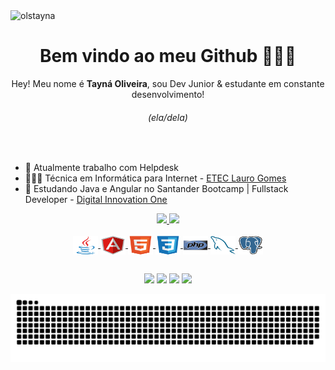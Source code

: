 <img src="https://komarev.com/ghpvc/?username=olstayna&color=green" alt="olstayna" /> 

<h1 align="center">Bem vindo ao meu Github 👩🏽‍💻</h1>
<p align="center">Hey! Meu nome é <b>Tayná Oliveira</b>, sou Dev Junior & estudante em constante desenvolvimento!</p>
<h6 align="center"> (ela/dela) </h6>

<br>

- 🔭 Atualmente trabalho com Helpdesk
- 👩🏽‍🎓 Técnica em Informática para Internet - <a href="http://www.etelg.com.br/">ETEC Lauro Gomes</a>
- 🌱 Estudando Java e Angular no Santander Bootcamp | Fullstack Developer - <a href="https://digitalinnovation.one/">Digital Innovation One</a> 
 
 <div align="center">
  <a href="https://github.com/olstayna">
  <img height="180em" src="https://github-readme-stats.vercel.app/api?username=olstayna&show_icons=true&theme=dark&include_all_commits=true&count_private=true"/>
  <img height="180em" src="https://github-readme-stats.vercel.app/api/top-langs/?username=olstayna&layout=compact&langs_count=7&theme=dark"/>
</div>
 
  <div align="center" style="display: inline_block"><br>
  <img align="center" alt="Java" height="30" width="40" src="https://raw.githubusercontent.com/devicons/devicon/master/icons/java/java-original.svg">
  <img align="center" alt="Angular" height="30" width="40" src="https://raw.githubusercontent.com/devicons/devicon/master/icons/angularjs/angularjs-original.svg">
  <img align="center" alt="HTML" height="30" width="40" src="https://raw.githubusercontent.com/devicons/devicon/master/icons/html5/html5-original.svg">
  <img align="center" alt="CSS" height="30" width="40" src="https://raw.githubusercontent.com/devicons/devicon/master/icons/css3/css3-original.svg">
  <img align="center" alt="PHP" height="30" width="40" src="https://raw.githubusercontent.com/devicons/devicon/master/icons/php/php-original.svg">
  <img align="center" alt="MySQL" height="30" width="40" src="https://raw.githubusercontent.com/devicons/devicon/master/icons/mysql/mysql-original.svg">
  <img align="center" alt="PostgreSQL" height="30" width="40" src="https://raw.githubusercontent.com/devicons/devicon/master/icons/postgresql/postgresql-original.svg">

</div>
  
 ##
 
<p align="center">
<a href="https://www.linkedin.com/in/olstayna/"><img src="https://img.shields.io/badge/-LINKEDIN-252526?style=for-the-badge&logo=linkedin"></a>
<a href="mailto:tayna.oliveira.santana@gmail.com"><img src="https://img.shields.io/badge/-GMAIL-252526?style=for-the-badge&logo=gmail"></a>
<a href="https://discord.com/users/9734"><img src="https://img.shields.io/badge/-DISCORD-252526?style=for-the-badge&logo=discord"></a>
<a href="https://www.instagram.com/doctypes/"><img src="https://img.shields.io/badge/-INSTAGRAM-252526?style=for-the-badge&logo=instagram"></a>
</p>
 
  ![Snake animation](https://github.com/olstayna/olstayna/blob/output/github-contribution-grid-snake.svg)
 
</div>
